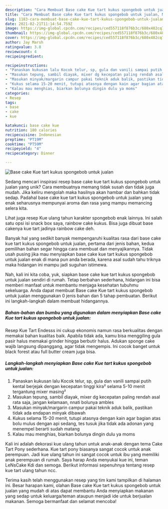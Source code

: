 ```yaml
---
description: "Cara Membuat Base cake Kue tart kukus spongebob untuk jualan, Menggugah Selera"
title: "Cara Membuat Base cake Kue tart kukus spongebob untuk jualan, Menggugah Selera"
slug: 1183-cara-membuat-base-cake-kue-tart-kukus-spongebob-untuk-jualan-menggugah-selera
date: 2021-02-21T11:14:54.759Z
image: https://img-global.cpcdn.com/recipes/ced557118f876b3c/680x482cq70/base-cake-kue-tart-kukus-spongebob-untuk-jualan-foto-resep-utama.jpg
thumbnail: https://img-global.cpcdn.com/recipes/ced557118f876b3c/680x482cq70/base-cake-kue-tart-kukus-spongebob-untuk-jualan-foto-resep-utama.jpg
cover: https://img-global.cpcdn.com/recipes/ced557118f876b3c/680x482cq70/base-cake-kue-tart-kukus-spongebob-untuk-jualan-foto-resep-utama.jpg
author: Jay Marsh
ratingvalue: 3.8
reviewcount: 4
recipeingredient:

recipeinstructions:
- "Panaskan kukusan lalu Kocok telur, sp, gula dan vanili sampai putih kental berjejak dengan kecepatan tinggi kira² selama 5-10 menit tergantung mixer masing²"
- "Masukan tepung, sambil diayak, mixer dg kecepatan paling rendah asal rata saja, jangan kelamaan, nnati bolunya ambles"
- "Masukan minyak/margarin campur pakai teknik aduk balik, pastikan tidak ada endapan minyak dibawah"
- "Kukus selama 15-20 menit, tutupi atasnya dengan kain agar bagian atas bolu mulus dengan api sedang, tes tusuk jika tidak ada adonan yang menempel berarti sudah matang"
- "Kalau mau menghias, biarkan bolunya dingin dulu ya moms"
categories:
- Resep
tags:
- base
- cake
- kue

katakunci: base cake kue 
nutrition: 180 calories
recipecuisine: Indonesian
preptime: "PT19M"
cooktime: "PT59M"
recipeyield: "4"
recipecategory: Dinner

---
```



![Base cake Kue tart kukus spongebob untuk jualan](https://img-global.cpcdn.com/recipes/ced557118f876b3c/680x482cq70/base-cake-kue-tart-kukus-spongebob-untuk-jualan-foto-resep-utama.jpg)

Sedang mencari inspirasi resep base cake kue tart kukus spongebob untuk jualan yang unik? Cara membuatnya memang tidak susah dan tidak juga mudah. Jika keliru mengolah maka hasilnya akan hambar dan bahkan tidak sedap. Padahal base cake kue tart kukus spongebob untuk jualan yang enak seharusnya mempunyai aroma dan rasa yang mampu memancing selera kita.

Lihat juga resep Kue ulang tahun karakter spongebob enak lainnya. Ini salah satu opsi isi snack box saya, rainbow cake kukus. Bisa juga dibuat base cakenya kue tart jadinya rainbow cake deh.

Banyak hal yang sedikit banyak mempengaruhi kualitas rasa dari base cake kue tart kukus spongebob untuk jualan, pertama dari jenis bahan, kedua pemilihan bahan segar hingga cara membuat dan menyajikannya. Tidak usah pusing jika mau menyiapkan base cake kue tart kukus spongebob untuk jualan enak di mana pun anda berada, karena asal sudah tahu triknya maka hidangan ini mampu jadi suguhan istimewa.


Nah, kali ini kita coba, yuk, siapkan base cake kue tart kukus spongebob untuk jualan sendiri di rumah. Tetap berbahan sederhana, hidangan ini bisa memberi manfaat untuk membantu menjaga kesehatan tubuhmu sekeluarga. Anda dapat membuat Base cake Kue tart kukus spongebob untuk jualan menggunakan 0 jenis bahan dan 5 tahap pembuatan. Berikut ini langkah-langkah dalam membuat hidangannya.

<!--inarticleads1-->

##### Bahan-bahan dan bumbu yang digunakan dalam menyiapkan Base cake Kue tart kukus spongebob untuk jualan:



Resep Kue Tart Endesss ini cukup ekonomis namun rasa berkualitas dengan memakai bahan kualitas baik. Apabila tidak ada, kamu bisa menggiling gula pasir halus memakai grinder hingga berbutir halus. Adukan sponge cake wajib langsung dipanggang, agar tidak mengempis. Ini cocok banget untuk black forest atau full butter cream juga bisa. 

<!--inarticleads2-->

##### Langkah-langkah menyiapkan Base cake Kue tart kukus spongebob untuk jualan:

1. Panaskan kukusan lalu Kocok telur, sp, gula dan vanili sampai putih kental berjejak dengan kecepatan tinggi kira² selama 5-10 menit tergantung mixer masing²
1. Masukan tepung, sambil diayak, mixer dg kecepatan paling rendah asal rata saja, jangan kelamaan, nnati bolunya ambles
1. Masukan minyak/margarin campur pakai teknik aduk balik, pastikan tidak ada endapan minyak dibawah
1. Kukus selama 15-20 menit, tutupi atasnya dengan kain agar bagian atas bolu mulus dengan api sedang, tes tusuk jika tidak ada adonan yang menempel berarti sudah matang
1. Kalau mau menghias, biarkan bolunya dingin dulu ya moms


Kali ini adalah dekorasi kue ulang tahun untuk anak-anak dengan tema Cake Tart Pony sederhana. Kue tart pony biasanya sangat cocok untuk anak perempuan. Jadi kue ulang tahun ini sangat cocok untuk ibu yang memiliki anak perempuan di rumah. Saya harap Anda menyukai kue ini, teman LeNsCake Kdi dan semoga. Berikut informasi sepenuhnya tentang resep kue tart ulang tahun ncc. 

Terima kasih telah menggunakan resep yang tim kami tampilkan di halaman ini. Besar harapan kami, olahan Base cake Kue tart kukus spongebob untuk jualan yang mudah di atas dapat membantu Anda menyiapkan makanan yang sedap untuk keluarga/teman ataupun menjadi ide untuk berjualan makanan. Semoga bermanfaat dan selamat mencoba!
